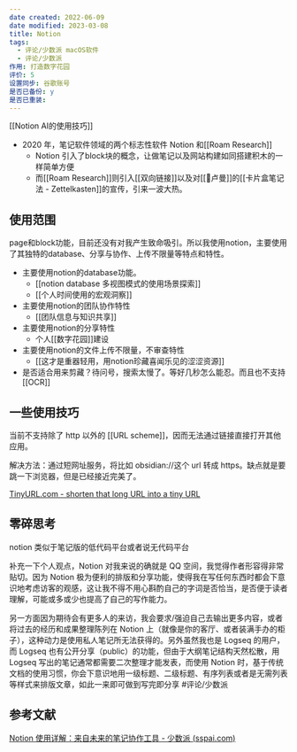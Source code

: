 ```yaml
---
date created: 2022-06-09
date modified: 2023-03-08
title: Notion
tags:
  - 评论/少数派 macOS软件
  - 评论/少数派
作用: 打造数字花园
评价: 5
设置同步: 谷歌账号
是否已备份: y
是否已重装:
---
```


[[Notion AI的使用技巧]]

- 2020 年，笔记软件领域的两个标志性软件 Notion 和[[Roam Research]]
	- Notion 引入了block块的概念，让做笔记以及网站构建如同搭建积木的一样简单方便
	- 而[[Roam Research]]则引入[[双向链接]]以及对[[🧑卢曼]]的[[卡片盒笔记法 - Zettelkasten]]的宣传，引来一波大热。

## 使用范围

page和block功能，目前还没有对我产生致命吸引。所以我使用notion，主要使用了其独特的database、分享与协作、上传不限量等特点和特性。

- 主要使用notion的database功能。
	- [[notion database 多视图模式的使用场景探索]]
	- [[个人时间使用的宏观洞察]]
- 主要使用notion的团队协作特性
	- [[团队信息与知识共享]]
- 主要使用notion的分享特性
	- 个人[[数字花园]]建设
- 主要使用notion的文件上传不限量，不审查特性
	- [[这才是重器轻用，用notion珍藏喜闻乐见的涩涩资源]]
- 是否适合用来剪藏？待问号，搜索太慢了。等好几秒怎么能忍。而且也不支持[[OCR]]

## 一些使用技巧

当前不支持除了 http 以外的 [[URL scheme]]，因而无法通过链接直接打开其他应用。

解决方法：通过短网址服务，将比如 obsidian://这个 url 转成 https。缺点就是要跳一下浏览器，但是已经接近完美了。

[TinyURL.com - shorten that long URL into a tiny URL](https://tinyurl.com/app/myurls)

## 零碎思考

notion 类似于笔记版的低代码平台或者说无代码平台

补充一下个人观点，Notion 对我来说的确就是 QQ 空间，我觉得作者形容得非常贴切。因为 Notion 极为便利的排版和分享功能，使得我在写任何东西时都会下意识地考虑访客的观感，这让我不得不用心斟酌自己的字词是否恰当，是否便于读者理解，可能或多或少也提高了自己的写作能力。

另一方面因为期待会有更多人的来访，我会要求/强迫自己去输出更多内容，或者将过去的经历和成果整理陈列在 Notion 上（就像是你的客厅、或者装满手办的柜子），这种动力是使用私人笔记所无法获得的。另外虽然我也是 Logseq 的用户，而 Logseq 也有公开分享（public）的功能，但由于大纲笔记结构天然松散，用 Logseq 写出的笔记通常都需要二次整理才能发表，而使用 Notion 时，基于传统文档的使用习惯，你会下意识地用一级标题、二级标题、有序列表或者是无需列表等样式来排版文章，如此一来即可做到写完即分享 #评论/少数派

## 参考文献

[Notion 使用详解：来自未来的笔记协作工具 - 少数派 (sspai.com)](https://sspai.com/post/52176)

